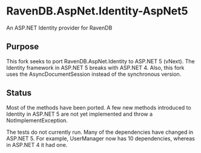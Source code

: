 # RavenDB.AspNet.Identity-AspNet5 #
An ASP.NET Identity provider for RavenDB

## Purpose ##

This fork seeks to port RavenDB.AspNet.Identity to ASP.NET 5 (vNext). The Identity framework in ASP.NET 5 breaks with ASP.NET 4. Also, this fork uses the AsyncDocumentSession instead of the synchronous version.

## Status ##

Most of the methods have been ported. A few new methods introduced to Identity in ASP.NET 5 are not yet implemented and throw a NotImplementException. 

The tests do not currently run. Many of the dependencies have changed in ASP.NET 5. For example, UserManager now has 10 dependencies, whereas in ASP.NET 4 it had one.
